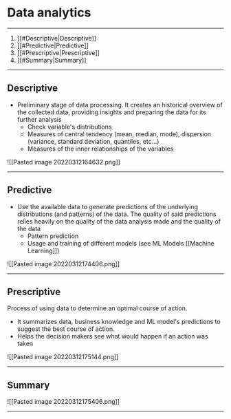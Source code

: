 # Data analytics
---

1. [[#Descriptive|Descriptive]]
1. [[#Predictive|Predictive]]
1. [[#Prescriptive|Prescriptive]]
1. [[#Summary|Summary]]

---
## Descriptive

- Preliminary stage of data processing. It creates an historical overview of the collected data, providing insights and preparing the data for its further analysis
	- Check variable's distributions
	- Measures of central tendency (mean, median, mode), dispersion (variance, standard deviation, quantiles, etc...)
	- Measures of the inner relationships of the variables

![[Pasted image 20220312164632.png]]

---

## Predictive

- Use the available data to generate predictions of the underlying distributions (and patterns) of the data. The quality of said predictions relies heavily on the quality of the data analysis made and the quality of the data
	- Pattern prediction
	- Usage and training of different models (see ML Models [[Machine Learning]])

![[Pasted image 20220312174406.png]]


---

## Prescriptive

Process of using data to determine an optimal course of action.

- It summarizes data, business knowledge and ML model's predictions to suggest the best course of action.
- Helps the decision makers see what would happen if an action was taken

![[Pasted image 20220312175144.png]]

---

## Summary

![[Pasted image 20220312175406.png]]

---